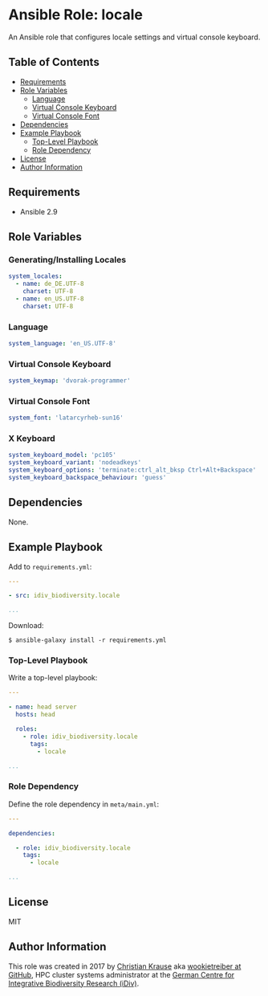Ansible Role: locale
====================

An Ansible role that configures locale settings and virtual console keyboard.


Table of Contents
-----------------

<!-- toc -->

- [Requirements](#requirements)
- [Role Variables](#role-variables)
  * [Language](#language)
  * [Virtual Console Keyboard](#virtual-console-keyboard)
  * [Virtual Console Font](#virtual-console-font)
- [Dependencies](#dependencies)
- [Example Playbook](#example-playbook)
  * [Top-Level Playbook](#top-level-playbook)
  * [Role Dependency](#role-dependency)
- [License](#license)
- [Author Information](#author-information)

<!-- tocstop -->


Requirements
------------

- Ansible 2.9


Role Variables
--------------

### Generating/Installing Locales

```yml
system_locales:
  - name: de_DE.UTF-8
    charset: UTF-8
  - name: en_US.UTF-8
    charset: UTF-8
```

### Language

```yml
system_language: 'en_US.UTF-8'
```

### Virtual Console Keyboard

```yml
system_keymap: 'dvorak-programmer'
```

### Virtual Console Font

```yml
system_font: 'latarcyrheb-sun16'
```

### X Keyboard

```yml
system_keyboard_model: 'pc105'
system_keyboard_variant: 'nodeadkeys'
system_keyboard_options: 'terminate:ctrl_alt_bksp Ctrl+Alt+Backspace'
system_keyboard_backspace_behaviour: 'guess'
```


Dependencies
------------

None.


Example Playbook
----------------

Add to `requirements.yml`:

```yml
---

- src: idiv_biodiversity.locale

...
```

Download:

```console
$ ansible-galaxy install -r requirements.yml
```

### Top-Level Playbook

Write a top-level playbook:

```yml
---

- name: head server
  hosts: head

  roles:
    - role: idiv_biodiversity.locale
      tags:
        - locale

...
```

### Role Dependency

Define the role dependency in `meta/main.yml`:

```yml
---

dependencies:

  - role: idiv_biodiversity.locale
    tags:
      - locale

...
```


License
-------

MIT


Author Information
------------------

This role was created in 2017 by [Christian Krause][author] aka [wookietreiber
at GitHub][wookietreiber], HPC cluster systems administrator at the [German
Centre for Integrative Biodiversity Research (iDiv)][idiv].


[author]: https://www.idiv.de/en/groups_and_people/employees/details/61.html
[idiv]: https://www.idiv.de/
[wookietreiber]: https://github.com/wookietreiber
